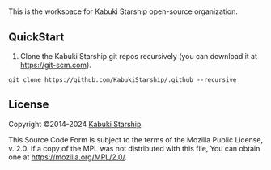 # 

This is the workspace for Kabuki Starship open-source organization.

## QuickStart

1. Clone the Kabuki Starship git repos recursively (you can download it at https://git-scm.com).

```
git clone https://github.com/KabukiStarship/.github --recursive
```

## License

Copyright ©2014-2024 [Kabuki Starship](https://kabukistarship.com).

This Source Code Form is subject to the terms of the Mozilla Public License, v. 2.0. If a copy of the MPL was not distributed with this file, You can obtain one at <https://mozilla.org/MPL/2.0/>.
